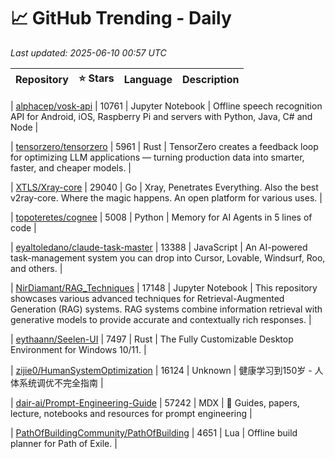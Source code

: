 # 📈 GitHub Trending - Daily

_Last updated: 2025-06-10 00:57 UTC_

| Repository | ⭐ Stars | Language | Description |
|------------|--------:|----------|-------------|

| [alphacep/vosk-api](https://github.com/alphacep/vosk-api) | 10761 | Jupyter Notebook | Offline speech recognition API for Android, iOS, Raspberry Pi and servers with Python, Java, C# and Node |

| [tensorzero/tensorzero](https://github.com/tensorzero/tensorzero) | 5961 | Rust | TensorZero creates a feedback loop for optimizing LLM applications — turning production data into smarter, faster, and cheaper models. |

| [XTLS/Xray-core](https://github.com/XTLS/Xray-core) | 29040 | Go | Xray, Penetrates Everything. Also the best v2ray-core. Where the magic happens. An open platform for various uses. |

| [topoteretes/cognee](https://github.com/topoteretes/cognee) | 5008 | Python | Memory for AI Agents in 5 lines of code |

| [eyaltoledano/claude-task-master](https://github.com/eyaltoledano/claude-task-master) | 13388 | JavaScript | An AI-powered task-management system you can drop into Cursor, Lovable, Windsurf, Roo, and others. |

| [NirDiamant/RAG_Techniques](https://github.com/NirDiamant/RAG_Techniques) | 17148 | Jupyter Notebook | This repository showcases various advanced techniques for Retrieval-Augmented Generation (RAG) systems. RAG systems combine information retrieval with generative models to provide accurate and contextually rich responses. |

| [eythaann/Seelen-UI](https://github.com/eythaann/Seelen-UI) | 7497 | Rust | The Fully Customizable Desktop Environment for Windows 10/11. |

| [zijie0/HumanSystemOptimization](https://github.com/zijie0/HumanSystemOptimization) | 16124 | Unknown | 健康学习到150岁 - 人体系统调优不完全指南 |

| [dair-ai/Prompt-Engineering-Guide](https://github.com/dair-ai/Prompt-Engineering-Guide) | 57242 | MDX | 🐙 Guides, papers, lecture, notebooks and resources for prompt engineering |

| [PathOfBuildingCommunity/PathOfBuilding](https://github.com/PathOfBuildingCommunity/PathOfBuilding) | 4651 | Lua | Offline build planner for Path of Exile. |
